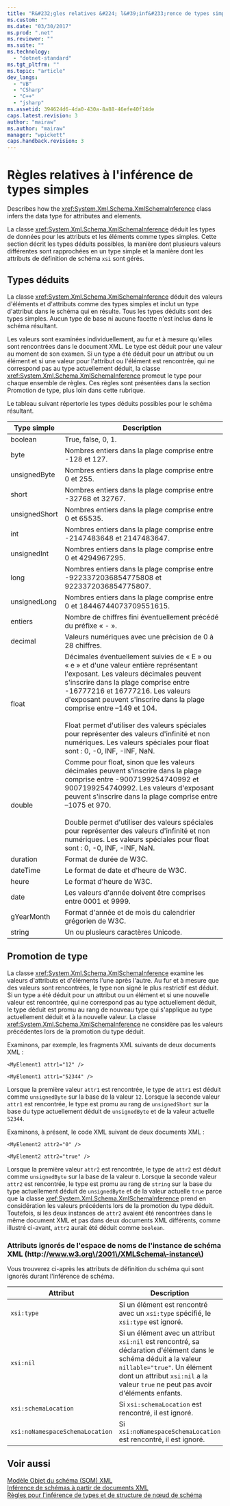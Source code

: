 ```yaml
---
title: "R&#232;gles relatives &#224; l&#39;inf&#233;rence de types simples | Microsoft Docs"
ms.custom: ""
ms.date: "03/30/2017"
ms.prod: ".net"
ms.reviewer: ""
ms.suite: ""
ms.technology: 
  - "dotnet-standard"
ms.tgt_pltfrm: ""
ms.topic: "article"
dev_langs: 
  - "VB"
  - "CSharp"
  - "C++"
  - "jsharp"
ms.assetid: 394624d6-4da0-430a-8a88-46efe40f14de
caps.latest.revision: 3
author: "mairaw"
ms.author: "mairaw"
manager: "wpickett"
caps.handback.revision: 3
---
```

# R&#232;gles relatives &#224; l&#39;inf&#233;rence de types simples
Describes how the <xref:System.Xml.Schema.XmlSchemaInference> class infers the data type for attributes and elements.  
  
 La classe <xref:System.Xml.Schema.XmlSchemaInference> déduit les types de données pour les attributs et les éléments comme types simples.  Cette section décrit les types déduits possibles, la manière dont plusieurs valeurs différentes sont rapprochées en un type simple et la manière dont les attributs de définition de schéma `xsi` sont gérés.  
  
## Types déduits  
 La classe <xref:System.Xml.Schema.XmlSchemaInference> déduit des valeurs d'éléments et d'attributs comme des types simples et inclut un type d'attribut dans le schéma qui en résulte.  Tous les types déduits sont des types simples.  Aucun type de base ni aucune facette n'est inclus dans le schéma résultant.  
  
 Les valeurs sont examinées individuellement, au fur et à mesure qu'elles sont rencontrées dans le document XML.  Le type est déduit pour une valeur au moment de son examen.  Si un type a été déduit pour un attribut ou un élément et si une valeur pour l'attribut ou l'élément est rencontrée, qui ne correspond pas au type actuellement déduit, la classe <xref:System.Xml.Schema.XmlSchemaInference> promeut le type pour chaque ensemble de règles.  Ces règles sont présentées dans la section Promotion de type, plus loin dans cette rubrique.  
  
 Le tableau suivant répertorie les types déduits possibles pour le schéma résultant.  
  
|Type simple|Description|  
|-----------------|-----------------|  
|boolean|True, false, 0, 1.|  
|byte|Nombres entiers dans la plage comprise entre \-128 et 127.|  
|unsignedByte|Nombres entiers dans la plage comprise entre 0 et 255.|  
|short|Nombres entiers dans la plage comprise entre \-32768 et 32767.|  
|unsignedShort|Nombres entiers dans la plage comprise entre 0 et 65535.|  
|int|Nombres entiers dans la plage comprise entre \-2147483648 et 2147483647.|  
|unsignedInt|Nombres entiers dans la plage comprise entre 0 et 4294967295.|  
|long|Nombres entiers dans la plage comprise entre \-9223372036854775808 et 9223372036854775807.|  
|unsignedLong|Nombres entiers dans la plage comprise entre 0 et 18446744073709551615.|  
|entiers|Nombre de chiffres fini éventuellement précédé du préfixe « \- ».|  
|decimal|Valeurs numériques avec une précision de 0 à 28 chiffres.|  
|float|Décimales éventuellement suivies de « E » ou « e » et d'une valeur entière représentant l'exposant.  Les valeurs décimales peuvent s'inscrire dans la plage comprise entre \-16777216 et 16777216.  Les valeurs d'exposant peuvent s'inscrire dans la plage comprise entre –149 et 104.<br /><br /> Float permet d'utiliser des valeurs spéciales pour représenter des valeurs d'infinité et non numériques.  Les valeurs spéciales pour float sont : 0, \-0, INF, \-INF, NaN.|  
|double|Comme pour float, sinon que les valeurs décimales peuvent s'inscrire dans la plage comprise entre \-9007199254740992 et 9007199254740992. Les valeurs d'exposant peuvent s'inscrire dans la plage comprise entre –1075 et 970.<br /><br /> Double permet d'utiliser des valeurs spéciales pour représenter des valeurs d'infinité et non numériques.  Les valeurs spéciales pour float sont : 0, \-0, INF, \-INF, NaN.|  
|duration|Format de durée de W3C.|  
|dateTime|Le format de date et d'heure de W3C.|  
|heure|Le format d'heure de W3C.|  
|date|Les valeurs d'année doivent être comprises entre 0001 et 9999.|  
|gYearMonth|Format d'année et de mois du calendrier grégorien de W3C.|  
|string|Un ou plusieurs caractères Unicode.|  
  
## Promotion de type  
 La classe <xref:System.Xml.Schema.XmlSchemaInference> examine les valeurs d'attributs et d'éléments l'une après l'autre.  Au fur et à mesure que des valeurs sont rencontrées, le type non signé le plus restrictif est déduit.  Si un type a été déduit pour un attribut ou un élément et si une nouvelle valeur est rencontrée, qui ne correspond pas au type actuellement déduit, le type déduit est promu au rang de nouveau type qui s'applique au type actuellement déduit et à la nouvelle valeur.  La classe <xref:System.Xml.Schema.XmlSchemaInference> ne considère pas les valeurs précédentes lors de la promotion du type déduit.  
  
 Examinons, par exemple, les fragments XML suivants de deux documents XML :  
  
 `<MyElement1 attr1="12" />`  
  
 `<MyElement1 attr1="52344" />`  
  
 Lorsque la première valeur `attr1` est rencontrée, le type de `attr1` est déduit comme `unsignedByte` sur la base de la valeur `12`.  Lorsque la seconde valeur `attr1` est rencontrée, le type est promu au rang de `unsignedShort` sur la base du type actuellement déduit de `unsignedByte` et de la valeur actuelle `52344`.  
  
 Examinons, à présent, le code XML suivant de deux documents XML :  
  
 `<MyElement2 attr2="0" />`  
  
 `<MyElement2 attr2="true" />`  
  
 Lorsque la première valeur `attr2` est rencontrée, le type de `attr2` est déduit comme `unsignedByte` sur la base de la valeur `0`.  Lorsque la seconde valeur `attr2` est rencontrée, le type est promu au rang de `string` sur la base du type actuellement déduit de `unsignedByte` et de la valeur actuelle `true` parce que la classe <xref:System.Xml.Schema.XmlSchemaInference> prend en considération les valeurs précédents lors de la promotion du type déduit.  Toutefois, si les deux instances de `attr2` avaient été rencontrées dans le même document XML et pas dans deux documents XML différents, comme illustré ci\-avant, `attr2` aurait été déduit comme `boolean`.  
  
### Attributs ignorés de l'espace de noms de l'instance de schéma XML \(http:\/\/www.w3.org\/2001\/XMLSchema\-instance\)  
 Vous trouverez ci\-après les attributs de définition du schéma qui sont ignorés durant l'inférence de schéma.  
  
|Attribut|Description|  
|--------------|-----------------|  
|`xsi:type`|Si un élément est rencontré avec un `xsi:type` spécifié, le `xsi:type` est ignoré.|  
|`xsi:nil`|Si un élément avec un attribut `xsi:nil` est rencontré, sa déclaration d'élément dans le schéma déduit a la valeur `nillable="true"`.  Un élément dont un attribut `xsi:nil` a la valeur `true` ne peut pas avoir d'éléments enfants.|  
|`xsi:schemaLocation`|Si `xsi:schemaLocation` est rencontré, il est ignoré.|  
|`xsi:noNamespaceSchemaLocation`|Si `xsi:noNamespaceSchemaLocation` est rencontré, il est ignoré.|  
  
## Voir aussi  
 [Modèle Objet du schéma \(SOM\) XML](../../../../docs/standard/data/xml/xml-schema-object-model-som.md)   
 [Inférence de schémas à partir de documents XML](../../../../docs/standard/data/xml/inferring-schemas-from-xml-documents.md)   
 [Règles pour l'inférence de types et de structure de nœud de schéma](../../../../docs/standard/data/xml/rules-for-inferring-schema-node-types-and-structure.md)